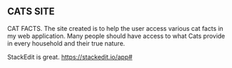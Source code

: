 ## CATS SITE
CAT FACTS.
The site created is to help the user access various cat facts in my web application.
Many people should have access to what Cats provide in every household and their true nature.

StackEdit is great. https://stackedit.io/app#